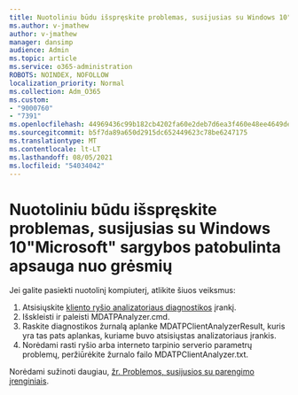 ```yaml
---
title: Nuotoliniu būdu išspręskite problemas, susijusias su Windows 10"Microsoft" sargybos patobulinta apsauga nuo grėsmių
ms.author: v-jmathew
author: v-jmathew
manager: dansimp
audience: Admin
ms.topic: article
ms.service: o365-administration
ROBOTS: NOINDEX, NOFOLLOW
localization_priority: Normal
ms.collection: Adm_O365
ms.custom:
- "9000760"
- "7391"
ms.openlocfilehash: 44969436c99b182cb4202fa60e2deb7d6ea3f460e48ee4649de1cfb646970f34
ms.sourcegitcommit: b5f7da89a650d2915dc652449623c78be6247175
ms.translationtype: MT
ms.contentlocale: lt-LT
ms.lasthandoff: 08/05/2021
ms.locfileid: "54034042"
---
```

# <a name="remotely-fix-problems-with-onboarding-windows-10-devices-to-microsoft-defender-advanced-threat-protection"></a>Nuotoliniu būdu išspręskite problemas, susijusias su Windows 10"Microsoft" sargybos patobulinta apsauga nuo grėsmių

Jei galite pasiekti nuotolinį kompiuterį, atlikite šiuos veiksmus:

1. Atsisiųskite [kliento ryšio analizatoriaus diagnostikos](https://go.microsoft.com/fwlink/?linkid=2143466) įrankį.
2. Išskleisti ir paleisti MDATPAnalyzer.cmd.
3. Raskite diagnostikos žurnalą aplanke MDATPClientAnalyzerResult, kuris yra tas pats aplankas, kuriame buvo atsisiųstas analizatoriaus įrankis.
4. Norėdami rasti ryšio arba interneto tarpinio serverio parametrų problemų, peržiūrėkite žurnalo failo MDATPClientAnalyzer.txt.

Norėdami sužinoti daugiau, [žr. Problemos, susijusios su parengimo įrenginiais](https://go.microsoft.com/fwlink/?linkid=2143634).
